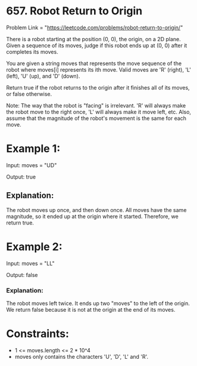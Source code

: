 # 657. Robot Return to Origin

Problem Link = "https://leetcode.com/problems/robot-return-to-origin/"

There is a robot starting at the position (0, 0), the origin, on a 2D plane. Given a sequence of its moves, judge if this robot ends up at (0, 0) after it completes its moves.

You are given a string moves that represents the move sequence of the robot where moves[i] represents its ith move. Valid moves are 'R' (right), 'L' (left), 'U' (up), and 'D' (down).

Return true if the robot returns to the origin after it finishes all of its moves, or false otherwise.

Note: The way that the robot is "facing" is irrelevant. 'R' will always make the robot move to the right once, 'L' will always make it move left, etc. Also, assume that the magnitude of the robot's movement is the same for each move.

# Example 1:

Input: moves = "UD"

Output: true

## Explanation: 
The robot moves up once, and then down once. All moves have the same magnitude, so it ended up at the origin where it started. Therefore, we return true.

# Example 2:

Input: moves = "LL"

Output: false

### Explanation:

The robot moves left twice. It ends up two "moves" to the left of the origin. We return false because it is not at the origin at the end of its moves.
 
# Constraints:

- 1 <= moves.length <= 2 * 10^4
- moves only contains the characters 'U', 'D', 'L' and 'R'.
